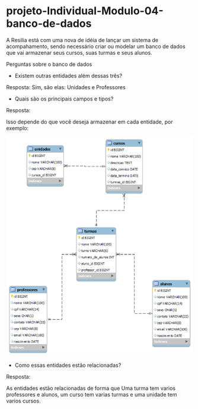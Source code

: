 # projeto-Individual-Modulo-04-banco-de-dados

A Resilia está com uma nova de idéia de lançar um sistema de acompahamento, sendo necessário criar ou modelar um banco de dados que vai armazenar seus cursos, suas turmas e seus alunos.

Perguntas sobre o banco de dados

- Existem outras entidades além dessas três?

Resposta:
Sim, são elas: Unidades e Professores

- Quais são os principais campos e tipos?

Resposta:

Isso depende do que você deseja armazenar em cada entidade, por exemplo:

![](https://github.com/Rflup1/projeto-individual-mod04/blob/c5f691db0892527c3d8f6d8c7300c82dec092017/SQL/diagram.png)

- Como essas entidades estão relacionadas?

Resposta:

As entidades estão relacionadas de forma que Uma turma tem varios professores e alunos, um curso tem varias turmas e uma unidade tem varios cursos.
